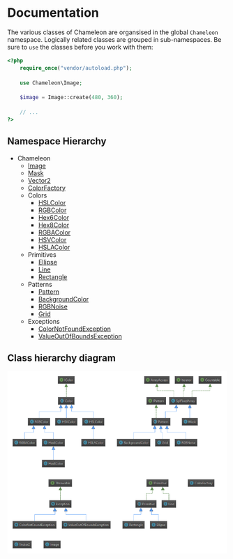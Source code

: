 # Documentation
The various classes of Chameleon are organsised in the global `Chameleon` namespace.
Logically related classes are grouped in sub-namespaces. Be sure to `use` the classes before
you work with them:

```php
<?php
    require_once("vendor/autoload.php");

    use Chameleon\Image;

    $image = Image::create(480, 360);

    // ...
?>
```

## Namespace Hierarchy
* Chameleon
    * [Image](./Image)
    * [Mask](./Mask)
    * [Vector2](Vector2)
    * [ColorFactory](Chameleon-ColorFactory.md)
    * Colors
        * [HSLColor](Chameleon-Colors-HSLColor.md)
        * [RGBColor](Chameleon-Colors-RGBColor.md)
        * [Hex6Color](Chameleon-Colors-Hex6Color.md)
        * [Hex8Color](Chameleon-Colors-Hex8Color.md)
        * [RGBAColor](Chameleon-Colors-RGBAColor.md)
        * [HSVColor](Chameleon-Colors-HSVColor.md)
        * [HSLAColor](Chameleon-Colors-HSLAColor.md)
    * Primitives
        * [Ellipse](Chameleon-Primitives-Ellipse.md)
        * [Line](Chameleon-Primitives-Line.md)
        * [Rectangle](Chameleon-Primitives-Rectangle.md)
    * Patterns
        * [Pattern](Chameleon-Patterns-Pattern.md)
        * [BackgroundColor](Chameleon-Patterns-BackgroundColor.md)
        * [RGBNoise](Chameleon-Patterns-RGBNoise.md)
        * [Grid](Chameleon-Patterns-Grid.md)
    * Exceptions
        * [ColorNotFoundException](Chameleon-Exceptions-ColorNotFoundException.md)
        * [ValueOutOfBoundsException](Chameleon-Exceptions-ValueOutOfBoundsException.md)

## Class hierarchy diagram
![Class hierarchy diagram](../img/documentation/src.png)